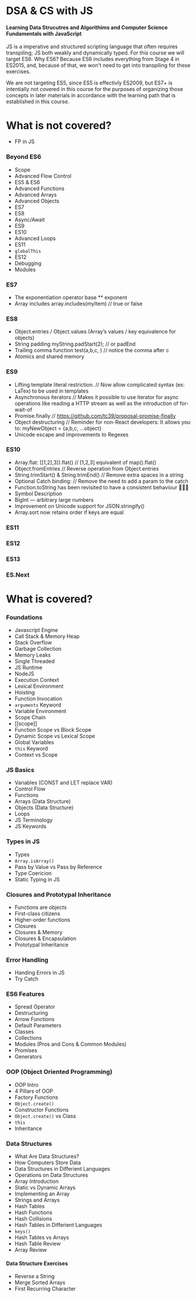 # DSA & CS with JS

#### Learning Data Strucutres and Algorithims and Computer Science Fundamentals with JavaScript

JS is a imperative and structured scripting language that often requires transpiling; JS both weakly and dynamically typed. For this course we will target ES6. Why ES6? Because ES6 includes everything from Stage 4 in ES2015, and, because of that, we won't need to get into transpiling for these exercises. 

We are not targeting ES5, since ES5 is effectivly ES2009, but ES7+ is intentially not covered in this course for the purposes of organizing those concepts in later materials in accordance with the learning path that is established in this course.

# What is not covered?

- FP in JS

### Beyond ES6

- Scope
- Advanced Flow Control
- ES5 & ES6
- Advanced Functions
- Advanced Arrays
- Advanced Objects
- ES7
- ES8
- Async/Await
- ES9
- ES10
- Advanced Loops
- ES11
- `globalThis`
- ES12
- Debugging
- Modules

### ES7

- The exponentiation operator base ** exponent
- Array includes array.includes(myItem) 		// true or false

### ES8

- Object.entries / Object.values (Array’s values / key equivalence for objects)
- String padding myString.padStart(2); 			// or padEnd
- Trailing comma function test(a,b,c, ) 		// notice the comma after c
- Atomics and shared memory

### ES9

- Lifting template literal restriction.         // Now allow complicated syntax (ex: LaTex) to be used in templates
- Asynchronous iterators                        // Makes it possible to use iterator for async operations like reading a HTTP stream as well as the introduction of for-wait-of
- Promise.finally                               // https://github.com/tc39/proposal-promise-finally
- Object destructuring                          // Reminder for non-React developers: It allows you to: myNewObject = {a,b,c, …object}
- Unicode escape and improvements to Regexes

### ES10

- Array.flat: [[1,2],3]).flat()                 // [1,2,3] equivalent of map().flat()
- Object.fromEntries                            // Reverse operation from Object.entries
- String.trimStart() & String.trimEnd()         // Remove extra spaces in a string
- Optional Catch binding:                       // Remove the need to add a param to the catch
- Function.toString has been revisited to have a consistent behaviour 🥳🥳🥳
- Symbol Description
- BigInt — arbitrary large numbers
- Improvement on Unicode support for JSON.stringify()
- Array.sort now retains order if keys are equal

### ES11

### ES12

### ES13

### ES.Next

# What is covered?

### Foundations

- Javascript Engine
- Call Stack & Memory Heap
- Stack Overflow
- Garbage Collection
- Memory Leaks
- Single Threaded
- JS Runtime
- NodeJS
- Execution Context
- Lexical Environment
- Hoisting
- Function Invocation
- `arguments` Keyword
- Variable Environment
- Scope Chain
- [[scope]]
- Function Scope vs Block Scope
- Dynamic Scope vs Lexical Scope
- Global Variables
- `this` Keyword
- Context vs Scope

### JS Basics

- Variables (CONST and LET replace VAR)
- Control Flow
- Functions
- Arrays (Data Structure)
- Objects (Data Structure)
- Loops
- JS Terminology
- JS Keywords

### Types in JS

- Types
- `Array.isArray()`
- Pass by Value vs Pass by Reference
- Type Coericion
- Static Typing in JS

### Closures and Prototypal Inheritance

- Functions are objects
- First-class citizens
- Higher-order functions
- Closures
- Closures & Memory
- Closures & Encapsulation
- Prototypal Inheritance

### Error Handling

- Handing Errors in JS
- Try Catch

### ES6 Features

- Spread Operator
- Destructuring
- Arrow Functions
- Default Parameters
- Classes
- Collections
- Modules (Pros and Cons & Common Modules)
- Promises
- Generators

### OOP (Object Oriented Programming)

- OOP Intro
- 4 Pillars of OOP
- Factory Functions
- `Object.create()`
- Constructor Functions
- `Object.create()` vs Class
- `this`
- Inheritance

### Data Structures

- What Are Data Structures?
- How Computers Store Data
- Data Structures in Differient Languages
- Operations on Data Structures
- Array Introduction
- Static vs Dynamic Arrays
- Implementing an Array
- Strings and Arrays
- Hash Tables
- Hash Functions
- Hash Collisions
- Hash Tables in Differient Languages
- `keys()`
- Hash Tables vs Arrays
- Hash Table Review
- Array Review

#### Data Structure Exercises

- Reverse a String
- Merge Sorted Arrays
- First Recurring Character
